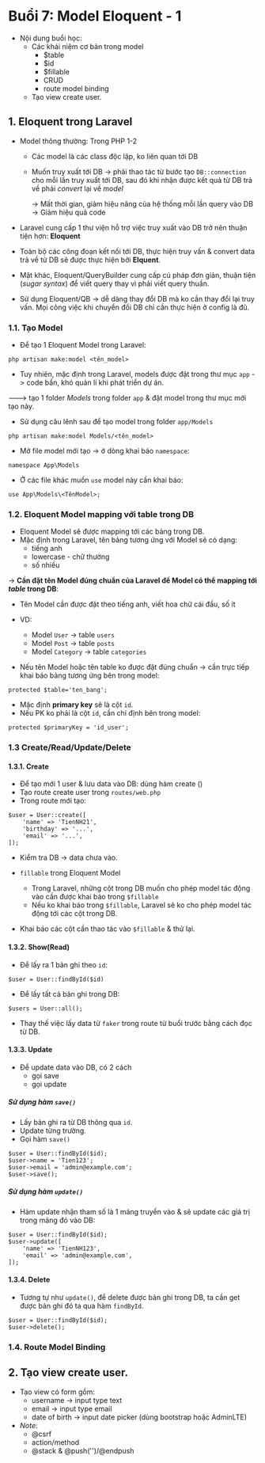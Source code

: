 # Buổi 7: Model Eloquent - 1

- Nội dung buổi học:
    - Các khái niệm cơ bản trong model
        - $table
        - $id
        - $fillable
        - CRUD
        - route model binding
    - Tạo view create user.

## 1. Eloquent trong Laravel

- Model thông thường: Trong PHP 1-2
    - Các model là các class độc lập, ko liên quan tới DB
    - Muốn truy xuất tới DB -> phải thao tác từ bước tạo `DB::connection` cho mỗi lần truy xuất tới DB, sau đó khi nhận được kết quả từ DB trả về phải *convert* lại về  *model*

        -> Mất thời gian, giảm hiệu năng của hệ thống mỗi lần query vào DB
        -> Giảm hiệu quả code

- Laravel cung cấp 1 thư viện hỗ trợ việc truy xuất vào DB trở nên thuận tiện hơn: **Eloquent**
- Toàn bộ các công đoạn kết nối tới DB, thực hiện truy vấn & convert data trả về từ DB sẽ được thực hiện bởi **Elquent**.
- Mặt khác, Eloquent/QueryBuilder cung cấp cú pháp đơn giản, thuận tiện (*sugar syntax*) để viết query thay vì phải viết query thuần.
- Sử  dụng Eloquent/QB -> dễ dàng thay đổi DB mà ko cần thay đổi lại truy vấn.
Mọi công việc khi chuyển đổi DB chỉ cần thực hiện ở config là đủ.

### 1.1. Tạo Model
- Để tạo 1 Eloquent Model trong Laravel:
```
php artisan make:model <tên_model>
```
- Tuy nhiên, mặc định trong Laravel, models được đặt trong thư mục `app`
-> code bẩn, khó quản lí khi phát triển dự án.

---> tạo 1 folder *Models* trong folder `app` & đặt model trong thư mục mới tạo này.
- Sử dụng câu lênh sau để tạo model trong folder `app/Models`
```
php artisan make:model Models/<tên_model>
```

- Mở file model mới tạo -> ở dòng khai báo `namespace`:
```
namespace App\Models
```

- Ở các file khác muốn `use` model này cần khai báo:
```
use App\Models\<TênModel>;
```

### 1.2. Eloquent Model mapping với table trong DB
- Eloquent Model sẽ được mapping tới các bảng trong DB.
- Mặc định trong Laravel, tên bảng tương ứng với Model sẽ có dạng:
    - tiếng anh
    - lowercase - chữ thường
    - số nhiều

-> **Cần đặt tên Model đúng chuẩn của Laravel để  Model có thể mapping tới *table* trong DB**:

- Tên Model cần được đặt theo tiếng anh, viết hoa chữ cái đầu, số ít

- VD:
    - Model `User`      -> table `users`
    - Model `Post`      -> table `posts`
    - Model `Category`  -> table `categories`

- Nếu tên Model hoặc tên table ko được đặt đúng chuẩn -> cần trực tiếp khai báo bảng tương ứng bên trong model:

```
protected $table='ten_bang';
```

- Mặc định **primary key** sẽ là cột `id`.
- Nếu PK ko phải là cột `id`, cần chỉ định bên trong model:

```
protected $primaryKey = 'id_user';
```

### 1.3 Create/Read/Update/Delete

#### 1.3.1. Create

- Để tạo mới 1 user & lưu data vào DB: dùng hàm create ()
- Tạo route create user trong `routes/web.php`
- Trong route mới tạo:
```
$user = User::create([
    'name' => 'TienNH21',
    'birthday' => '...',
    'email' => '...',
]);
```

- Kiểm tra DB -> data chưa vào.

- `fillable` trong Eloquent Model
    - Trong Laravel, những cột trong DB muốn cho phép model tác động vào cần được khai báo trong `$fillable`
    - Nếu ko khai báo trong `$fillable`, Laravel sẽ ko cho phép model tác động tới các cột trong DB.

- Khai báo các cột cần thao tác vào `$fillable` & thử lại.

#### 1.3.2. Show(Read)
- Để lấy ra 1 bản ghi theo `id`:
```
$user = User::findById($id)
```

- Để lấy tất cả bản ghi trong DB:
```
$users = User::all();
```

- Thay thế việc lấy data từ `faker` trong route từ buổi trước bằng cách đọc từ DB.

#### 1.3.3. Update

- Để update data vào DB, có 2 cách
    - gọi save
    - gọi update

##### Sử dụng hàm `save()`
- Lấy bản ghi ra từ DB thông qua `id`.
- Update từng trường.
- Gọi hàm `save()`

```
$user = User::findById($id);
$user->name = 'Tien123';
$user->email = 'admin@example.com';
$user->save();
```

##### Sử dụng hàm `update()`
- Hàm update nhận tham số là 1 mảng truyền vào & sẽ update các giá trị trong mảng đó vào DB:

```
$user = User::findById($id);
$user->update([
    'name' => 'TienNH123',
    'email' => 'admin@example.com',
]);
```

#### 1.3.4. Delete

- Tương tự như `update()`, để delete được bản ghi trong DB, ta cần get được bản ghi đó ta qua hàm `findById`.

```
$user = User::findById($id);
$user->delete();
```

### 1.4. Route Model Binding
## 2. Tạo view create user.
- Tạo view có form gồm:
    - username -> input type text
    - email -> input type email
    - date of birth -> input date picker (dùng bootstrap hoặc AdminLTE)
- *Note*:
    - @csrf
    - action/method
    - @stack & @push('')/@endpush
